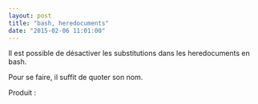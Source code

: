```yaml
---
layout: post
title: "bash, heredocuments"
date: "2015-02-06 11:01:00"
---
```

Il est possible de désactiver les substitutions dans les heredocuments en bash.

Pour se faire, il suffit de quoter son nom.

<script src="http://pastebin.com/embed_js.php?i=tgC1EHRb"></script>

Produit : 

<script src="http://pastebin.com/embed_js.php?i=VD1trcPu"></script>

